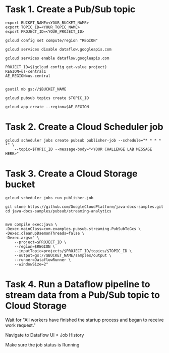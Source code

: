 # Task 1. Create a Pub/Sub topic

```
export BUCKET_NAME=<YOUR_BUCKET_NAME>
export TOPIC_ID=<YOUR_TOPIC_NAME>
export PROJECT_ID=<YOUR_PROJECT_ID>

gcloud config set compute/region "REGION"

gcloud services disable dataflow.googleapis.com

gcloud services enable dataflow.googleapis.com

PROJECT_ID=$(gcloud config get-value project)
REGION=us-central1
AE_REGION=us-central


gsutil mb gs://$BUCKET_NAME

gcloud pubsub topics create $TOPIC_ID

gcloud app create --region=$AE_REGION
```

# Task 2. Create a Cloud Scheduler job

```
gcloud scheduler jobs create pubsub publisher-job --schedule="* * * * *" \
    --topic=$TOPIC_ID --message-body="<YOUR CHALLENGE LAB MESSAGE HERE>"
```

# Task 3. Create a Cloud Storage bucket

```
gcloud scheduler jobs run publisher-job

git clone https://github.com/GoogleCloudPlatform/java-docs-samples.git
cd java-docs-samples/pubsub/streaming-analytics


mvn compile exec:java \
-Dexec.mainClass=com.examples.pubsub.streaming.PubSubToGcs \
-Dexec.cleanupDaemonThreads=false \
-Dexec.args=" \
    --project=$PROJECT_ID \
    --region=$REGION \
    --inputTopic=projects/$PROJECT_ID/topics/$TOPIC_ID \
    --output=gs://$BUCKET_NAME/samples/output \
    --runner=DataflowRunner \
    --windowSize=2"
```

# Task 4. Run a Dataflow pipeline to stream data from a Pub/Sub topic to Cloud Storage

Wait for "All workers have finished the startup process and began to receive work request."

Navigate to Dataflow UI > Job History

Make sure the job status is Running